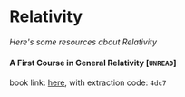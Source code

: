 # Relativity
*Here's some resources about Relativity*


#### A First Course in General Relativity [`UNREAD`]
book link: [here](https://pan.baidu.com/s/1Ii31qiUu7_W4pUP-jUN0eA), with extraction code: `4dc7`
